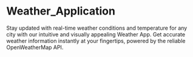# Weather_Application
Stay updated with real-time weather conditions and temperature for any city with our intuitive and visually appealing Weather App. Get accurate weather information instantly at your fingertips, powered by the reliable OpenWeatherMap API.
